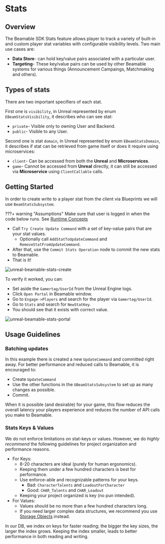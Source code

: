 # Stats

## Overview

The Beamable SDK Stats feature allows player to track a variety of built-in and custom player stat variables with configurable visibility levels. Two main use cases are:

- **Data Store**- can hold key/value pairs associated with a particular user.
- **Targeting**-  These key/value pairs can be used by other Beamable systems for various things (Announcement Campaings, Matchmaking and others).

## Types of stats

There are two important specifiers of each stat.

First one is `visibility`, in Unreal represented by enum `EBeamStatsVisibility`, it describes who can see stat:

- `private`- Visible only to owning User and Backend.
- `public`- Visible to any User.

Second one is stat `domain`, in Unreal represented by enum `EBeamStatsDomain`, it describes if stat can be retrieved from game itself or does it require using microservices:

- `client`- Can be accessed from both the **Unreal** and **Microservices**.
- `game`- Cannot be accessed from **Unreal** directly, it can still be accessed via **Microservice** using `ClientCallable` calls.

## Getting Started

In order to create write to a player stat from the client via Blueprints we will use `BeamStatsSubsystem`.

???+ warning "Assumptions"
    Make sure that user is logged in when the code below runs. See [Runtime Concepts](runtime-concepts.md)

- Call `Try Create Update Command` with a set of key-value pairs that are your stat values.
	- Optionally call `AddStatToUpdateCommand` and `RemoveStatFromUpdateCommand`.
- After that,  use the `Commit Stats Operation` node to commit the new stats to Beamable.
- That is it!

![unreal-beamable-stats-create](images/stats-create-stats.png)

To verify it worked, you can:
- Set aside the `Gamertag/UserId` from the Unreal Engine logs.
- Click `Open Portal` in Beamable window.
- Go to `Engage->Players` and search for the player via `Gamertag/UserId`.
- Go to `Stats` and search for `NewStatKey`.
- You should see that it exists with correct value.

![unreal-beamable-stats-portal](images/stats-portal.png)
## Usage Guidelines
### Batching updates
In this example there is created a new `UpdateCommand` and committed right away. For better performance and reduced calls to Beamable, it is encouraged to:

- Create `UpdateCommand`
- Use the other functions in the `UBeamStatsSubsystem` to set up as many changes as possible.
- Commit.

When it is possible (and desirable) for your game, this flow reduces the overall latency your players experience and reduces the number of API calls you make to Beamable.
### Stats Keys & Values
We do not enforce limitations on stat-keys or values. However, we do *highly recommend* the following guidelines for project organization and performance reasons.

- For Keys:
	- 8-20 characters are ideal (purely for human ergonomics).
	- Keeping them under a few hundred characters is best for performance.
	- Use enforce-able and recognizable patterns for your keys.
		- Bad: `CharacterTalents` and `LoadoutForCharacter`
		- Good: `CHAR_Talents` and `CHAR_Loadout`
	- Keeping your project organized is key (no pun intended).
- For Values:
	- Values should be no more than a few hundred characters long.
	- If you need larger complex data structures, we recommend you use [Storage Objects](microservices.md#storage-objects) instead.

In our DB, we index on keys for faster reading; the bigger the key sizes, the larger the index grows. Keeping the index smaller, leads to better performance in both reading and writing.